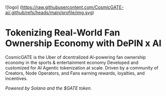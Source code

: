 ![logo] (https://raw.githubusercontent.com/CosmicGATE-ai/.github/refs/heads/main/profile/img.svg)

# Tokenizing Real-World Fan Ownership Economy with DePIN x AI

CosmicGATE is the Uber of dcentralized AI-powering fan ownership economy in the sports & entertainment economy
Developed and customized for AI Agentic tokenization at scale. 
Driven by a community of Creators, Node Operators, and Fans earning rewards, loyalties, and incentives.

_Powered by Solana and the $GATE token._
